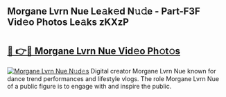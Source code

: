 ## Morgane Lvrn Nue Le𝚊k𝚎d N𝚞𝚍e - Part-F3F Vid𝚎o Photos Le𝚊ks zKXzP

# <h2><a href="http://fb8edxj.evod.top/?m=Morgane+Lvrn+Nue">🔗 👉🔴 Morgane Lvrn Nue Vid𝚎o Ph𝚘t𝚘s</a></h2>

[![Morgane Lvrn Nue N𝚞d𝚎s](https://i.imgur.com/8V9OHl7.gif)](http://fb8edxj.evod.top/?m=Morgane+Lvrn+Nue)
Digital creator Morgane Lvrn Nue known for dance trend performances and lifestyle vlogs. The role Morgane Lvrn Nue of a public figure is to engage with and inspire the public. 
